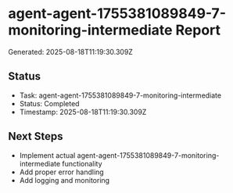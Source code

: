 # agent-agent-1755381089849-7-monitoring-intermediate Report

Generated: 2025-08-18T11:19:30.309Z

## Status
- Task: agent-agent-1755381089849-7-monitoring-intermediate
- Status: Completed
- Timestamp: 2025-08-18T11:19:30.309Z

## Next Steps
- Implement actual agent-agent-1755381089849-7-monitoring-intermediate functionality
- Add proper error handling
- Add logging and monitoring
